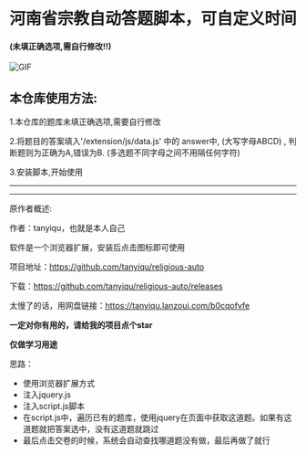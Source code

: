 # 河南省宗教自动答题脚本，可自定义时间
#### (未填正确选项,需自行修改!!)

![GIF](https://edu-image.nosdn.127.net/D97468EE8EBE2D04A09C4B76A3F55FE6.gif)

## 本仓库使用方法:

1.本仓库的题库未填正确选项,需要自行修改

2.将题目的答案填入'/extension/js/data.js' 中的 answer中, (大写字母ABCD) , 判断题则为正确为A,错误为B. (多选题不同字母之间不用隔任何字符)

3.安装脚本,开始使用

-------------
-------------
原作者概述:

作者：tanyiqu，也就是本人自己

软件是一个浏览器扩展，安装后点击图标即可使用



项目地址：https://github.com/tanyiqu/religious-auto

下载：https://github.com/tanyiqu/religious-auto/releases

太慢了的话，用网盘链接：https://tanyiqu.lanzoui.com/b0cqofvfe

**一定对你有用的，请给我的项目点个star**



**仅做学习用途**

思路：

- 使用浏览器扩展方式
- 注入jquery.js
- 注入script.js脚本
- 在script.js中，遍历已有的题库，使用jquery在页面中获取这道题。如果有这道题就把答案选中，没有这道题就跳过
- 最后点击交卷的时候，系统会自动查找哪道题没有做，最后再做了就行
